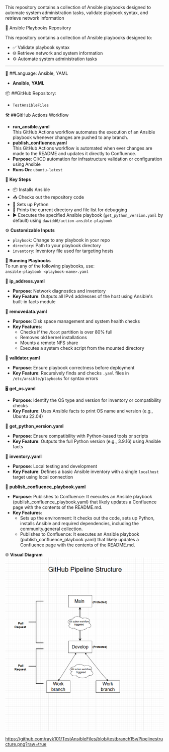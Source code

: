 This repository contains a collection of Ansible playbooks designed to automate system administration tasks, validate playbook syntax, and retrieve network information

📁 Ansible Playbooks Repository

This repository contains a collection of Ansible playbooks designed to:  

- ✅ Validate playbook syntax  
- 🌐 Retrieve network and system information  
- ⚙️ Automate system administration tasks   

___

🧠 ##Language: Ansible, YAML 
- **Ansible**, **YAML**

📦 ##GitHub Repository: 
- `TestAnsibleFiles`  

🛠️ ##GitHub Actions Workflow

- **run_ansible.yaml**  
This GitHub Actions workflow automates the execution of an Ansible playbook whenever changes are pushed to any branch.  
- **publish_confluence.yaml**  
This GitHub Actions workflow is automated when ever changes are made to the README and updates it directly to Confluence.
- **Purpose**: CI/CD automation for infrastructure validation or configuration using Ansible  
- **Runs On**: `ubuntu-latest`  

🔑 **Key Steps**  
- 📦 Installs Ansible  
- 📥 Checks out the repository code  
- 🐍 Sets up Python  
- 🧭 Prints the current directory and file list for debugging  
- ▶️ Executes the specified Ansible playbook (`get_python_version.yaml` by default) using `dawidd6/action-ansible-playbook`  

⚙️ **Customizable Inputs**  
- `playbook`: Change to any playbook in your repo  
- `directory`: Path to your playbook directory  
- `inventory`: Inventory file used for targeting hosts  

🚀 **Running Playbooks**  
To run any of the following playbooks, use:  
`ansible-playbook <playbook-name>.yaml`  

📡 **ip_address.yaml**  
- **Purpose**: Network diagnostics and inventory  
- **Key Feature**: Outputs all IPv4 addresses of the host using Ansible's built-in facts module  

🧹 **removedata.yaml**  
- **Purpose**: Disk space management and system health checks  
- **Key Features**:  
  - Checks if the `/boot` partition is over 80% full  
  - Removes old kernel installations  
  - Mounts a remote NFS share  
  - Executes a system check script from the mounted directory  

🧪 **validator.yaml**  
- **Purpose**: Ensure playbook correctness before deployment  
- **Key Feature**: Recursively finds and checks `.yaml` files in `/etc/ansible/playbooks` for syntax errors  

🖥️ **get_os.yaml**  
- **Purpose**: Identify the OS type and version for inventory or compatibility checks  
- **Key Feature**: Uses Ansible facts to print OS name and version (e.g., Ubuntu 22.04)  

🐍 **get_python_version.yaml**  
- **Purpose**: Ensure compatibility with Python-based tools or scripts  
- **Key Feature**: Outputs the full Python version (e.g., 3.9.16) using Ansible facts  

🧾 **inventory.yaml**  
- **Purpose**: Local testing and development  
- **Key Feature**: Defines a basic Ansible inventory with a single `localhost` target using local connection  

📝 **publish_confluence_playbook.yaml**
- **Purpose**: Publishes to Confluence: It executes an Ansible playbook (publish_confluence_playbook.yaml) that likely updates a Confluence page with the contents of the README.md.
- **Key Features**:  
  - Sets up the environment: It checks out the code, sets up Python, installs Ansible and required dependencies, including the community.general collection.
  - Publishes to Confluence: It executes an Ansible playbook (publish_confluence_playbook.yaml) that likely updates a Confluence page with the contents of the README.md.

🌐 **Visual Diagram**  
![Visual Diagram](Pipelinestructure.png)

https://github.com/rayk101/TestAnsibleFiles/blob/testbranch15v/Pipelinestructure.png?raw=true